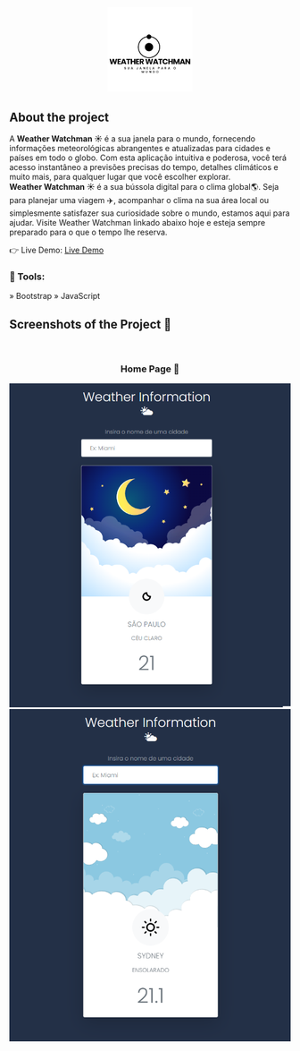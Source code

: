 <div align='center'><img style="width:30%" src='./src/img/logo.png'/></div>

<h2>About the project</h2>

  <p>A <b>Weather Watchman ☀️ </b>é a sua janela para o mundo, fornecendo informações meteorológicas abrangentes e atualizadas para cidades e países em todo o globo. Com esta aplicação intuitiva e poderosa, você terá acesso instantâneo a previsões precisas do tempo, detalhes climáticos e muito mais, para qualquer lugar que você escolher explorar.</br>
  <b>Weather Watchman ☀️ </b> é a sua bússola digital para o clima global🌎. Seja para planejar uma viagem ✈️, acompanhar o clima na sua área local ou simplesmente satisfazer sua curiosidade sobre o mundo, estamos aqui para ajudar. Visite Weather Watchman linkado abaixo hoje e esteja sempre preparado para o que o tempo lhe reserva.</p>

👉 Live Demo: <a href='https://weatherwatchman.netlify.app/'>Live Demo</a>

<h3>🔧 Tools:</h3>

» Bootstrap
» JavaScript

<h2>Screenshots of the Project 📸</h2>
<br>
<h3 align='center'>Home Page 🏡</h3>

<div align='center'>
<img src='./src/img/appNigth.png'/>
<img src='./src/img/appDay.png'/>


</div>